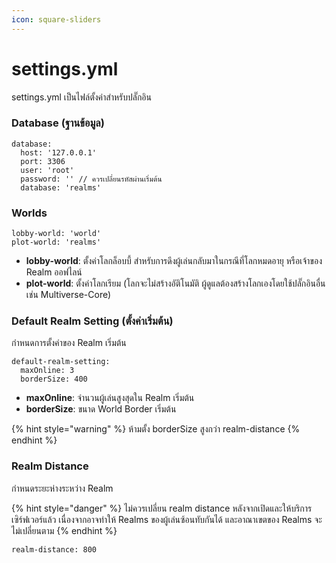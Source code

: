 ```yaml
---
icon: square-sliders
---
```


# settings.yml

settings.yml เป็นไฟล์ตั้งค่าสำหรับปลั๊กอิน

### Database (ฐานข้อมูล)

```
database:
  host: '127.0.0.1'
  port: 3306
  user: 'root'
  password: '' // ควรเปลี่ยนรหัสผ่านเริ่มต้น
  database: 'realms'
```



### Worlds

```
lobby-world: 'world'
plot-world: 'realms'
```

* **lobby-world**: ตั้งค่าโลกล็อบบี้ สำหรับการดึงผู้เล่นกลับมาในกรณีที่โลกหมดอายุ หรือเจ้าของ Realm ออฟไลน์
* **plot-world**: ตั้งค่าโลกเรียม (โลกจะไม่สร้างอัติโนมัติ ผู้ดูแลต้องสร้างโลกเองโดยใช้ปลั๊กอินอื่น เช่น Multiverse-Core)



### Default Realm Setting (ตั้งค่าเริ่มต้น)

กำหนดการตั้งค่าของ Realm เริ่มต้น

```
default-realm-setting:
  maxOnline: 3
  borderSize: 400
```

* **maxOnline**: จำนวนผู้เล่นสูงสุดใน Realm เริ่มต้น
* **borderSize**: ขนาด World Border เริ่มต้น

{% hint style="warning" %}
ห้ามตั้ง borderSize สูงกว่า realm-distance
{% endhint %}



### Realm Distance

กำหนดระยะห่างระหว่าง Realm

{% hint style="danger" %}
ไม่ควรเปลี่ยน realm distance หลังจากเปิดและให้บริการเซิร์ฟเวอร์แล้ว เนื่องจากอาจทำให้ Realms ของผู้เล่นซ้อนทับกันได้ และอาณาเขตของ Realms จะไม่เปลี่ยนตาม
{% endhint %}

```
realm-distance: 800
```
